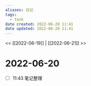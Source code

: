 ```yaml
---
aliases: 日记
tags:
  - task
date created: 2022-06-20 11:41
date updated: 2022-06-20 11:41
---
```


<< [[2022-06-19]] | [[2022-06-21]] >>

# 2022-06-20

- [ ] 11:43 笔记整理